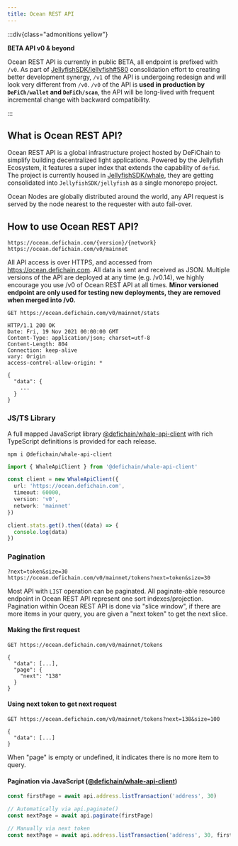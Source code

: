 ```yaml
---
title: Ocean REST API
---
```


:::div{class="admonitions yellow"}

**BETA API v0 & beyond**

Ocean REST API is currently in public BETA, all endpoint is prefixed with `/v0`. As part of
[JellyfishSDK/jellyfish#580](https://github.com/JellyfishSDK/jellyfish/issues/580) consolidation effort to creating
better development synergy, `/v1` of the API is undergoing redesign and will look very different from `/v0`.
`/v0` of the API is **used in production by `DeFiCh/wallet` and `DeFiCh/scan`**, the API will be long-lived with
frequent incremental change with backward compatibility.

:::

## What is Ocean REST API?

Ocean REST API is a global infrastructure project hosted by DeFiChain to simplify building decentralized light
applications. Powered by the Jellyfish Ecosystem, it features a super index that extends the capability of `defid`. The
project is currently housed in [JellyfishSDK/whale](https://github.com/JellyfishSDK/whale), they are getting
consolidated into `JellyfishSDK/jellyfish` as a single monorepo project.

Ocean Nodes are globally distributed around the world, any API request is served by the node nearest to the requester
with auto fail-over.

## How to use Ocean REST API?

```
https://ocean.defichain.com/{version}/{network}
https://ocean.defichain.com/v0/mainnet
```

All API access is over HTTPS, and accessed from https://ocean.defichain.com. All data is sent and received as JSON.
Multiple versions of the API are deployed at any time (e.g. /v0.14), we highly encourage you use /v0 of Ocean REST API
at all times. **Minor versioned endpoint are only used for testing new deployments, they are removed when merged into
/v0.**

```http request
GET https://ocean.defichain.com/v0/mainnet/stats

HTTP/1.1 200 OK
Date: Fri, 19 Nov 2021 00:00:00 GMT
Content-Type: application/json; charset=utf-8
Content-Length: 804
Connection: keep-alive
vary: Origin
access-control-allow-origin: *

{
  "data": {
    ...
  }
}
```

### JS/TS Library

A full mapped JavaScript library
[@defichain/whale-api-client](https://www.npmjs.com/package/@defichain/whale-api-client) with rich TypeScript
definitions is provided for each release.

```shell
npm i @defichain/whale-api-client
```

```ts
import { WhaleApiClient } from '@defichain/whale-api-client'

const client = new WhaleApiClient({
  url: 'https://ocean.defichain.com',
  timeout: 60000,
  version: 'v0',
  network: 'mainnet'
})

client.stats.get().then((data) => {
  console.log(data)
})
```

### Pagination

```
?next=token&size=30
https://ocean.defichain.com/v0/mainnet/tokens?next=token&size=30
```

Most API with `LIST` operation can be paginated. All paginate-able resource endpoint in Ocean REST API represent one
sort indexes/projection. Pagination within Ocean REST API is done via "slice window", if there are more items in your
query, you are given a "next token" to get the next slice.

#### Making the first request

```http request
GET https://ocean.defichain.com/v0/mainnet/tokens

{
  "data": [...],
  "page": {
    "next": "138"
  }
}
```

#### Using next token to get next request

```http request
GET https://ocean.defichain.com/v0/mainnet/tokens?next=138&size=100

{
  "data": [...]
}
```

When "page" is empty or undefined, it indicates there is no more item to query.

#### Pagination via JavaScript ([@defichain/whale-api-client](https://www.npmjs.com/package/@defichain/whale-api-client))

```javascript
const firstPage = await api.address.listTransaction('address', 30)

// Automatically via api.paginate()
const nextPage = await api.paginate(firstPage)

// Manually via next token
const nextPage = await api.address.listTransaction('address', 30, firstPage.nextToken)
```
